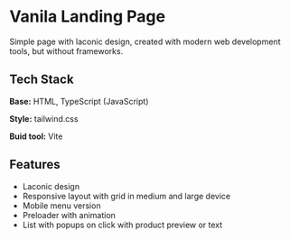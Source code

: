 
# Vanila Landing Page


Simple page with laconic design, created with modern web development tools, but without frameworks.
## Tech Stack

**Base:** HTML, TypeScript (JavaScript)

**Style:** tailwind.css

**Buid tool:** Vite

## Features

- Laconic design
- Responsive layout with grid in medium and large device
- Mobile menu version
- Preloader with animation
- List with popups on click with product preview or text
